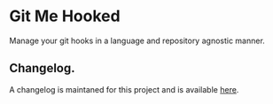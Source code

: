 # Git Me Hooked
Manage your git hooks in a language and repository agnostic manner.

## Changelog.
A changelog is maintaned for this project and is available [here](CHANGELOG.md).